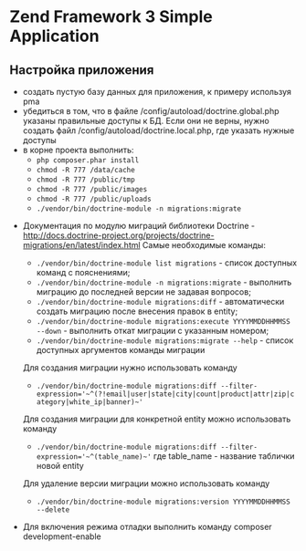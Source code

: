 Zend Framework 3 Simple Application
=======================

## Настройка приложения
- создать пустую базу данных для приложения, к примеру используя pma
- убедиться в том, что в файле /config/autoload/doctrine.global.php указаны правильные доступы к БД. Если они не верны, нужно создать файл /config/autoload/doctrine.local.php, где указать нужные доступы
- в корне проекта выполнить:
    - `php composer.phar install`
    - `chmod -R 777 /data/cache`
    - `chmod -R 777 /public/tmp`
    - `chmod -R 777 /public/images`
    - `chmod -R 777 /public/uploads`
    - `./vendor/bin/doctrine-module -n migrations:migrate`

* Документация по модулю миграций библиотеки Doctrine - http://docs.doctrine-project.org/projects/doctrine-migrations/en/latest/index.html
    Самые необходимые команды:
    - `./vendor/bin/doctrine-module list migrations` - список доступных команд с пояснениями;
    - `./vendor/bin/doctrine-module -n migrations:migrate` - выполнить миграцию до последней версии не задавая вопросов;
    - `./vendor/bin/doctrine-module migrations:diff` - автоматически создать миграцию после внесения правок в entity;
    - `./vendor/bin/doctrine-module migrations:execute YYYYMMDDHHMMSS --down` - выполнить откат миграции с указанным номером;
    - `./vendor/bin/doctrine-module migrations:migrate --help` - список доступных аргументов команды миграции

    Для создания миграции нужно использовать команду
    - `./vendor/bin/doctrine-module migrations:diff --filter-expression='~^(?!email|user|state|city|count|product|attr|zip|category|white_ip|banner)~'`

    Для создания миграции для конкретной entity можно использовать команду
    - `./vendor/bin/doctrine-module migrations:diff --filter-expression='~^(table_name)~'`
    где table_name - название таблички новой entity

    Для удаление версии миграции можно использовать команду
    - `./vendor/bin/doctrine-module migrations:version YYYYMMDDHHMMSS --delete`

* Для включения режима отладки выполнить команду composer development-enable
